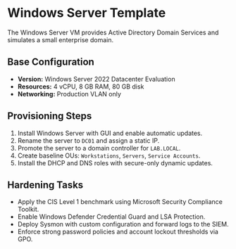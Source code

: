 # Windows Server Template

The Windows Server VM provides Active Directory Domain Services and simulates a small enterprise domain.

## Base Configuration

- **Version:** Windows Server 2022 Datacenter Evaluation
- **Resources:** 4 vCPU, 8 GB RAM, 80 GB disk
- **Networking:** Production VLAN only

## Provisioning Steps

1. Install Windows Server with GUI and enable automatic updates.
2. Rename the server to `DC01` and assign a static IP.
3. Promote the server to a domain controller for `LAB.LOCAL`.
4. Create baseline OUs: `Workstations`, `Servers`, `Service Accounts`.
5. Install the DHCP and DNS roles with secure-only dynamic updates.

## Hardening Tasks

- Apply the CIS Level 1 benchmark using Microsoft Security Compliance Toolkit.
- Enable Windows Defender Credential Guard and LSA Protection.
- Deploy Sysmon with custom configuration and forward logs to the SIEM.
- Enforce strong password policies and account lockout thresholds via GPO.
